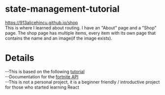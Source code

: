 # state-management-tutorial

https://913alicehincu.github.io/shop \
This is where I learned about routing. I have an "About" page and a "Shop" page. The shop page has multiple items, every item with its own page that contains the name 
and an image(if the image exists). 

# Details
 --This is based on the following <a href="https://www.youtube.com/watch?v=Law7wfdg_ls&list=PLDyQo7g0_nsVHmyZZpVJyFn5ojlboVEhE&index=3">
                    tutorial
 </a> \
 --Documentation for the <a href="https://docs.fortniteapi.com/">
                    fortnite API
 </a> \
--This is not a personal project, it is a beginner friendly / introductive project for those who started learning React
